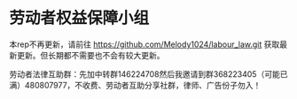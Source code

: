 # 劳动者权益保障小组
  
  本rep不再更新，请前往 https://github.com/Melody1024/labour_law.git 获取最新更新。但长期都不需要也不会有较大更新。

劳动者法律互助群：先加中转群146224708然后我邀请到群368223405（可能已满）480807977，不收费、劳动者互助分享社群，律师、广告份子勿入！  

